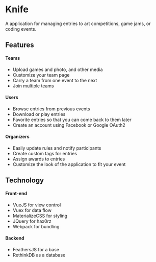 # Knife

A application for managing entries to art competitions, game jams, or coding
events.

## Features

#### Teams

+	Upload games and photo, and other media
+	Customize your team page
+	Carry a team from one event to the next
+	Join multiple teams

#### Users

+	Browse entries from previous events
+	Download or play entries
+	Favorite entries so that you can come back to them later
+	Create an account using Facebook or Google OAuth2

#### Organizers

+	Easily update rules and notify participants
+	Create custom tags for entries
+	Assign awards to entries
+	Customize the look of the application to fit your event

## Technology

#### Front-end

+	VueJS for view control
+	Vuex for data flow
+	MaterializeCSS for styling
+	JQuery for hax0rz
+	Webpack for bundling

#### Backend

+	FeathersJS for a base
+	RethinkDB as a database